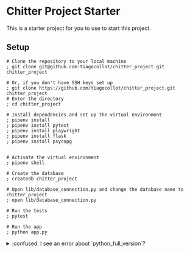 # Chitter Project Starter

This is a starter project for you to use to start this project.


## Setup

```shell
# Clone the repository to your local machine
; git clone git@github.com:tiagocollot/chitter_project.git chitter_project

# Or, if you don't have SSH keys set up
; git clone https://github.com/tiagocollot/chitter_project.git chitter_project
# Enter the directory
; cd chitter_project

# Install dependencies and set up the virtual environment
; pipenv install
; pipenv install pytest
; pipenv install playwright
; pipenv install flask
; pipenv install psycopg


# Activate the virtual environment
; pipenv shell

# Create the database
; createdb chitter_project

# Open lib/database_connection.py and change the database name to chitter_project
; open lib/database_connection.py

# Run the tests
; pytest

# Run the app
; python app.py
```

<details>
  <summary>:confused: I see an error about `python_full_version`?</summary>

  <!-- OMITTED -->

  ---

  Your `pipenv` may be outdated and subject to a bug with newer `Pipfile`s.

  ```shell
  ; pipenv --version
  2022.9.24 # If you see something in September 2022, try this
  ; pip3 install "pipenv>=2022.11.5" -U
  # pip3 will update pipenv for you

  # Then try running `pipenv install` again
  ; pipenv install
  ```


